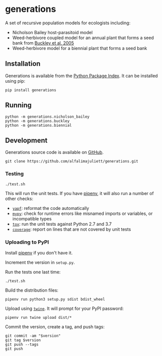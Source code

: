 # generations

A set of recursive population models for ecologists including:

- Nicholson Bailey host-parasitoid model
- Weed-herbivore coupled model for an annual plant that forms a seed bank from [Buckley et al. 2005](http://onlinelibrary.wiley.com/doi/10.1111/j.1365-2664.2005.00991.x/epdf)
- Weed-herbivore model for a biennial plant that forms a seed bank

## Installation

Generations is available from the [Python Package Index](https://pypi.org/project/generations/). It can be installed using pip:

    pip install generations

## Running

    python -m generations.nicholson_bailey
    python -m generations.buckley
    python -m generations.biennial


## Development

Generations source code is available on [GitHub](https://github.com/alfalimajuliett/generations).

    git clone https://github.com/alfalimajuliett/generations.git


### Testing

    ./test.sh

This will run the unit tests. If you have [pipenv](https://docs.pipenv.org/), it will also run a number of other checks:

- [`yapf`](https://github.com/google/yapf/): reformat the code automatically
- [`mypy`](http://mypy-lang.org): check for runtime errors like misnamed imports or variables, or incompatible types
- [`tox`](https://tox.readthedocs.io/en/latest/): run the unit tests against Python 2.7 and 3.7
- [`coverage`](https://github.com/nedbat/coveragepy): report on lines that are not covered by unit tests


### Uploading to PyPI

Install [pipenv](https://docs.pipenv.org/#install-pipenv-today) if you don't have it.

Increment the version in `setup.py`.

Run the tests one last time:

    ./test.sh

Build the distribution files:

    pipenv run python3 setup.py sdist bdist_wheel

Upload using [`twine`](https://github.com/pypa/twine). It will prompt for your PyPI password:

    pipenv run twine upload dist/*

Commit the version, create a tag, and push tags:

    git commit -am "$version"
    git tag $version
    git push --tags
    git push
